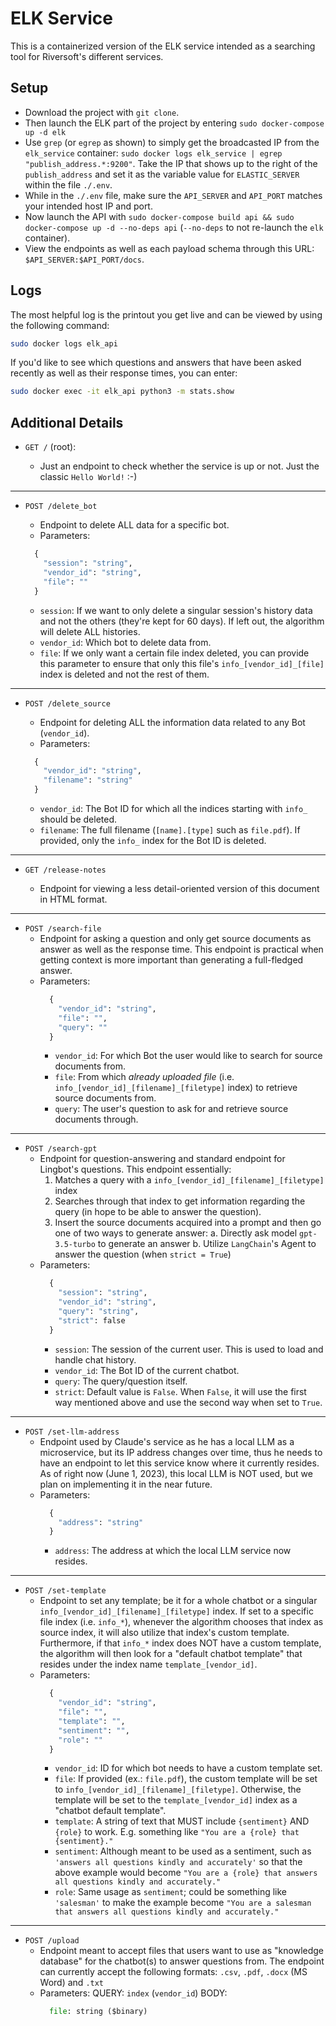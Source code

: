 # ELK Service

This is a containerized version of the ELK service intended as a searching tool for Riversoft's different services.

## Setup

- Download the project with `git clone`.
- Then launch the ELK part of the project by entering `sudo docker-compose up -d elk`
- Use `grep` (or `egrep` as shown) to simply get the broadcasted IP from the `elk_service` container: `sudo docker logs elk_service | egrep "publish_address.*:9200"`.
  Take the IP that shows up to the right of the `publish_address` and set it as the variable value for `ELASTIC_SERVER` within the file `./.env`.
- While in the `./.env` file, make sure the `API_SERVER` and `API_PORT` matches your intended host IP and port.
- Now launch the API with `sudo docker-compose build api && sudo docker-compose up -d --no-deps api` (`--no-deps` to not re-launch the `elk` container).
- View the endpoints as well as each payload schema through this URL: `$API_SERVER:$API_PORT/docs`.

## Logs

The most helpful log is the printout you get live and can be viewed by using the following command:

```bash
sudo docker logs elk_api
```

If you'd like to see which questions and answers that have been asked recently as well as their response times, you can enter:

```bash
sudo docker exec -it elk_api python3 -m stats.show
```

## Additional Details

- `GET /` (root):

  - Just an endpoint to check whether the service is up or not. Just the classic `Hello World!` :-)

---

- `POST /delete_bot`

  - Endpoint to delete ALL data for a specific bot.
  - Parameters:

  ```python
    {
      "session": "string",
      "vendor_id": "string",
      "file": ""
    }
  ```

  - `session`: If we want to only delete a singular session's history data and not the others (they're kept for 60 days). If left out, the algorithm will delete ALL histories.
  - `vendor_id`: Which bot to delete data from.
  - `file`: If we only want a certain file index deleted, you can provide this parameter to ensure that only this file's `info_[vendor_id]_[file]` index is deleted and not the rest of them.

---

- `POST /delete_source`

  - Endpoint for deleting ALL the information data related to any Bot (`vendor_id`).
  - Parameters:

  ```python
    {
      "vendor_id": "string",
      "filename": "string"
    }
  ```

  - `vendor_id`: The Bot ID for which all the indices starting with `info_` should be deleted.
  - `filename`: The full filename (`[name].[type]` such as `file.pdf`). If provided, only the `info_` index for the Bot ID is deleted.

---

- `GET /release-notes`

  - Endpoint for viewing a less detail-oriented version of this document in HTML format.

---

- `POST /search-file`
  - Endpoint for asking a question and only get source documents as answer as well as the response time. This endpoint is practical when getting context is more important than generating a full-fledged answer.
  - Parameters:
    ```python
      {
        "vendor_id": "string",
        "file": "",
        "query": ""
      }
    ```
    - `vendor_id`: For which Bot the user would like to search for source documents from.
    - `file`: From which _already uploaded file_ (i.e. `info_[vendor_id]_[filename]_[filetype]` index) to retrieve source documents from.
    - `query`: The user's question to ask for and retrieve source documents through.

---

- `POST /search-gpt`
  - Endpoint for question-answering and standard endpoint for Lingbot's questions. This endpoint essentially:
    1. Matches a query with a `info_[vendor_id]_[filename]_[filetype]` index
    2. Searches through that index to get information regarding the query (in hope to be able to answer the question).
    3. Insert the source documents acquired into a prompt and then go one of two ways to generate answer:
       a. Directly ask model `gpt-3.5-turbo` to generate an answer
       b. Utilize `LangChain`'s Agent to answer the question (when `strict = True`)
  - Parameters:
    ```python
      {
        "session": "string",
        "vendor_id": "string",
        "query": "string",
        "strict": false
      }
    ```
    - `session`: The session of the current user. This is used to load and handle chat history.
    - `vendor_id`: The Bot ID of the current chatbot.
    - `query`: The query/question itself.
    - `strict`: Default value is `False`. When `False`, it will use the first way mentioned above and use the second way when set to `True`.

---

- `POST /set-llm-address`
  - Endpoint used by Claude's service as he has a local LLM as a microservice, but its IP address changes over time, thus he needs to have an endpoint to let this service know where it currently resides. As of right now (June 1, 2023), this local LLM is NOT used, but we plan on implementing it in the near future.
  - Parameters:
    ```python
      {
        "address": "string"
      }
    ```
    - `address`: The address at which the local LLM service now resides.

---

- `POST /set-template`
  - Endpoint to set any template; be it for a whole chatbot or a singular `info_[vendor_id]_[filename]_[filetype]` index. If set to a specific file index (i.e. `info_*`), whenever the algorithm chooses that index as source index, it will also utilize that index's custom template. Furthermore, if that `info_*` index does NOT have a custom template, the algorithm will then look for a "default chatbot template" that resides under the index name `template_[vendor_id]`.
  - Parameters:
    ```python
      {
        "vendor_id": "string",
        "file": "",
        "template": "",
        "sentiment": "",
        "role": ""
      }
    ```
    - `vendor_id`: ID for which bot needs to have a custom template set.
    - `file`: If provided (ex.: `file.pdf`), the custom template will be set to `info_[vendor_id]_[filename]_[filetype]`. Otherwise, the template will be set to the `template_[vendor_id]` index as a "chatbot default template".
    - `template`: A string of text that MUST include `{sentiment}` AND `{role}` to work. E.g. something like `"You are a {role} that {sentiment}."`
    - `sentiment`: Although meant to be used as a sentiment, such as `'answers all questions kindly and accurately'` so that the above example would become `"You are a {role} that answers all questions kindly and accurately."`
    - `role`: Same usage as `sentiment`; could be something like `'salesman'` to make the example become `"You are a salesman that answers all questions kindly and accurately."`

---

- `POST /upload`
  - Endpoint meant to accept files that users want to use as "knowledge database" for the chatbot(s) to answer questions from. The endpoint can currently accept the following formats: `.csv`, `.pdf`, `.docx` (MS Word) and `.txt`
  - Parameters:
    QUERY:
    `index` (`vendor_id`)
    BODY:
    ```python
      file: string ($binary)
    ```
